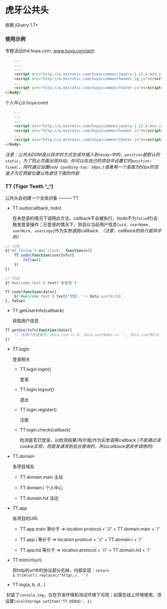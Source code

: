# 虎牙公共头

依赖 jQuery 1.7+

### 使用示例

专题活动(hd.huya.com, www.huya.com/act)

```html
    ...
    ...
    ...
    <script src="http://a.msstatic.com/huya/common/jquery-1.12.4.min.js"></script>
    <script src="http://a.msstatic.com/huya/common/header_lg.js"></script>
    ...
    <script src="http://a.msstatic.com/huya/common/footer.js"></script>
</body>
```

个人中心(i.huya.com)

```html
    ...
    ...
    ...
    <script src="http://a.msstatic.com/huya/common/jquery-1.12.4.min.js"></script>
    <script src="http://a.msstatic.com/huya/common/header.js"></script>
    ...
    <script src="http://a.msstatic.com/huya/common/footer.js"></script>
</body>
```

*注意：公共头DOM是以异步的方式生成并插入到`<body>`中的，`position`是默认的`static`，为了防止页面出现抖动，你可以在自己的项目中设置它的`position: fixed;`，同时通过设置`body {padding-top: 50px;}`或者用一个高度为50px的空盒子为它预留位置以免遮住下面的内容*

### TT (Tiger Teeth ^_^)

公共头会创建一个全局对象 ——— TT

* TT.sudo(callback, todo)

  在未登录的情况下调用此方法，callback不会被执行，(todo不为`false`时)会触发登录操作；已登录的情况下，则会以当前用户信息`{uid, userName, userNick, userLogo}`作为实参调用callback: *（注意，callback的执行是异步的）*

```javascript
// 订阅
$('#J_follow').on('click', function(e){
    TT.sudo(function(userInfo){
        follow()
    })
})

// 欢迎
$('#welcome_text').text('未登录')

TT.sudo(function(data){
    $('#welcome_text').text('您好，' + data.userNick)
}, false)
```

* TT.getUserInfo(callback)

  获取用户信息

```javascript
TT.getUserInfo(function(data){
    // 当用户未登录时，data.uid => 0, data.userName => '', data.userNick => '', data.userLogo => ''
})
```

* TT.login

  登录相关

  * TT.login.login() 
  
    登录

  * TT.login.logout() 
  
    退出

  * TT.login.register() 
  
    注册

  * TT.login.check(callback) 
  
    检测是否已登录，以检测结果(布尔值)作为实参调用callback *(不是通过读cookie实现，而是发请求到后台查询的，所以callback是异步调用的)*
    
* TT.domain

  各项目域名
  
  * TT.domain.main 主站
  
  * TT.domain.i 个人中心
  
  * TT.domain.hd 活动


* TT.app

  各项目的URL
  
  * TT.app.main 等价于 => location.protocol + '//' + TT.domain.main + '/'
  
  * TT.app.i 等价于 => location.protocol + '//' + TT.domain.i + '/'
  
  * TT.app.hd 等价于 => location.protocol + '//' + TT.domain.hd + '/'


* TT.trimUrl(url)

  将http的url中的协议部分去掉，内部实现：`return $.trim(url).replace(/^http\:/, '')`
  
* TT.log(a, b, d...)

  封装了`console.log`，仅在开发环境和测试环境下可用；如需在线上环境使用，须设置`localStorage.setItem('TT_DEBUG', 1)`

